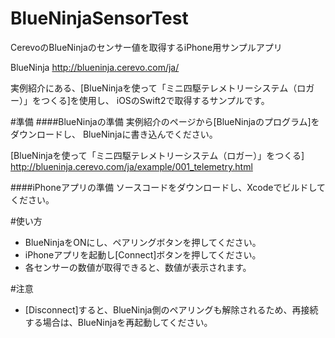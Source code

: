 # BlueNinjaSensorTest
CerevoのBlueNinjaのセンサー値を取得するiPhone用サンプルアプリ

BlueNinja
http://blueninja.cerevo.com/ja/

実例紹介にある、[BlueNinjaを使って「ミニ四駆テレメトリーシステム（ロガー）」をつくる]を使用し、
iOSのSwift2で取得するサンプルです。

#準備
####BlueNinjaの準備
実例紹介のページから[BlueNinjaのプログラム]をダウンロードし、
BlueNinjaに書き込んでください。

[BlueNinjaを使って「ミニ四駆テレメトリーシステム（ロガー）」をつくる]
http://blueninja.cerevo.com/ja/example/001_telemetry.html

####iPhoneアプリの準備
ソースコードをダウンロードし、Xcodeでビルドしてください。

#使い方
* BlueNinjaをONにし、ペアリングボタンを押してください。
* iPhoneアプリを起動し[Connect]ボタンを押してください。
* 各センサーの数値が取得できると、数値が表示されます。

#注意
* [Disconnect]すると、BlueNinja側のペアリングも解除されるため、再接続する場合は、BlueNinjaを再起動してください。
